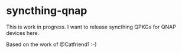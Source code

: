 # syncthing-qnap

This is work in progress. I want to release syncthing QPKGs for QNAP devices here.

Based on the work of @Catfriend1 :-)
